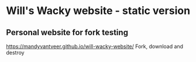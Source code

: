 # Will's Wacky website - static version
## Personal website for fork testing
https://mandyvantveer.github.io/will-wacky-website/
Fork, download and destroy
